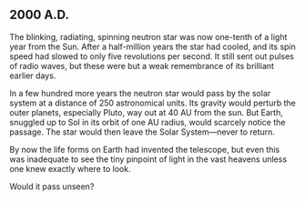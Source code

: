 ## 2000 A.D.
The blinking, radiating, spinning neutron star was now one-tenth of a light year from the Sun. After a half-million years the star had cooled, and its spin speed had slowed to only five revolutions per second. It still sent out pulses of radio waves, but these were but a weak remembrance of its brilliant earlier days.

In a few hundred more years the neutron star would pass by the solar system at a distance of 250 astronomical units. Its gravity would perturb the outer planets, especially Pluto, way out at 40 AU from the sun. But Earth, snuggled up to Sol in its orbit of one AU radius, would scarcely notice the passage. The star would then leave the Solar System&mdash;never to return.

By now the life forms on Earth had invented the telescope, but even this was inadequate to see the tiny pinpoint of light in the vast heavens unless one knew exactly where to look.

Would it pass unseen?